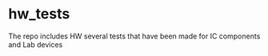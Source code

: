 # hw_tests
The repo includes HW several tests that have been made  for IC components and Lab devices
